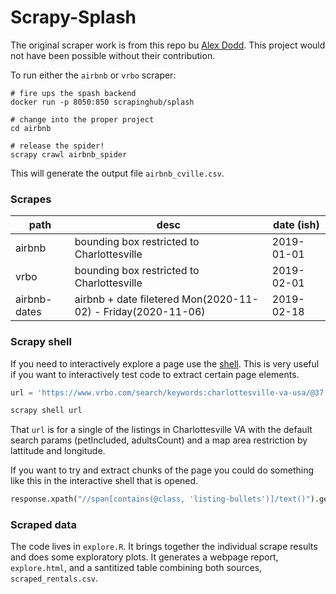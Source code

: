 # Scrapy-Splash

The original scraper work is from this repo bu [Alex Dodd](https://github.com/adodd202/Airbnb_Scraping). This project would not have been possible without their contribution.

To run either the `airbnb` or `vrbo` scraper:

```
# fire ups the spash backend
docker run -p 8050:850 scrapinghub/splash

# change into the proper project
cd airbnb

# release the spider!
scrapy crawl airbnb_spider
```

This will generate the output file `airbnb_cville.csv`.

### Scrapes

| path | desc | date (ish) |
| --- | --- | --- |
| airbnb | bounding box restricted to Charlottesville | 2019-01-01 |
| vrbo | bounding box restricted to Charlottesville | 2019-02-01 |
| airbnb-dates | airbnb + date filetered Mon(2020-11-02) - Friday(2020-11-06) | 2019-02-18 |

### Scrapy shell

If you need to interactively explore a page use the [shell](https://docs.scrapy.org/en/latest/topics/shell.html). This is very useful if you want to interactively test code to extract certain page elements.

``` py
url = 'https://www.vrbo.com/search/keywords:charlottesville-va-usa/@37.999184739322565,-78.53343213198241,38.07003327487784,-78.43695843813475,13z?petIncluded=false&ssr=true&adultsCount=2'

scrapy shell url
```
That `url` is for a single of the listings in Charlottesville VA with the default search params (petIncluded, adultsCount) and a map area restriction by lattitude and longitude.

If you want to try and extract chunks of the page you could do something like this in the interactive shell that is opened.

```py
response.xpath("//span[contains(@class, 'listing-bullets')]/text()").getall()
```

### Scraped data

The code lives in `explore.R`. It brings together the individual scrape results and does some exploratory plots. It generates a webpage report, `explore.html`, and a santitized table combining both sources, `scraped_rentals.csv`.
